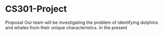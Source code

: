 # CS301-Project 
Proposal
Our team will be investigating the problem of identifying dolphins and whales from their unique characteristics. In the present 
